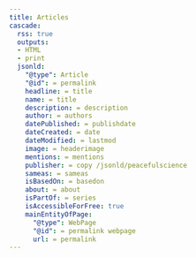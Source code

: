 ```yaml
---
title: Articles
cascade:
  rss: true
  outputs:
  - HTML
  - print
  jsonld:
    "@type": Article
    "@id": = permalink 
    headline: = title   
    name: = title
    description: = description
    author: = authors     
    datePublished: = publishdate
    dateCreated: = date
    dateModified: = lastmod
    image: = headerimage
    mentions: = mentions
    publisher: = copy /jsonld/peacefulscience
    sameas: = sameas
    isBasedOn: = basedon
    about: = about
    isPartOf: = series
    isAccessibleForFree: true
    mainEntityOfPage: 
      "@type": WebPage
      "@id": = permalink webpage
      url: = permalink
---
```

